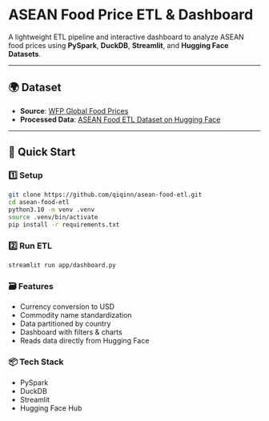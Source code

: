 # ASEAN Food Price ETL & Dashboard

A lightweight ETL pipeline and interactive dashboard to analyze ASEAN food prices using **PySpark**, **DuckDB**, **Streamlit**, and **Hugging Face Datasets**.

---

## 🌍 Dataset

- **Source**: [WFP Global Food Prices](https://data.humdata.org/dataset/global-wfp-food-prices)  
- **Processed Data**: [ASEAN Food ETL Dataset on Hugging Face](https://huggingface.co/datasets/qindea/asean-food-etl-data)

---

## 🚀 Quick Start

### 1️⃣ Setup

```bash
git clone https://github.com/qiqinn/asean-food-etl.git
cd asean-food-etl
python3.10 -m venv .venv
source .venv/bin/activate
pip install -r requirements.txt
```

### 2️⃣ Run ETL

```bash
streamlit run app/dashboard.py
```

### 🗃️ Features

* Currency conversion to USD
* Commodity name standardization
* Data partitioned by country
* Dashboard with filters & charts
* Reads data directly from Hugging Face


### 📦 Tech Stack

* PySpark
* DuckDB
* Streamlit
* Hugging Face Hub